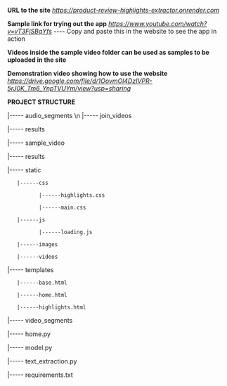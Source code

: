 **URL to the site**
*https://product-review-highlights-extractor.onrender.com*

**Sample link for trying out the app**
*https://www.youtube.com/watch?v=vT3FjSBqYfs*  ---- Copy and paste this in the website to see the app in action

**Videos inside the sample video folder can be used as samples to be uploaded in the site**

**Demonstration video showing how to use the website**
*https://drive.google.com/file/d/1OovmOl4DzIVPR-5rJ0K_Tm6_YnpTVUYm/view?usp=sharing*

**PROJECT STRUCTURE**

|----- audio_segments \n
|----- join_videos

|----- results

|----- sample_video

|----- results

|----- static

       |------css

              |------highlights.css

              |------main.css

       |------js

              |------loading.js

       |------images

       |------videos

|----- templates

       |------base.html

       |------home.html

       |------highlights.html

|----- video_segments

|----- home.py

|----- model.py

|----- text_extraction.py

|----- requirements.txt
